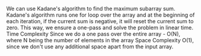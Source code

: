 We can use Kadane's algorithm to find the maximum subarray sum.
​
Kadane's algorithm runs one for loop over the array and at the beginning of each iteration, if the current sum is negative, it will reset the current sum to zero. This way, we ensure a one-pass and solve the problem in linear time.
​
Time Complexity
Since we do a one pass over the entire array - O(N), where N being the number of elements in the array
​
Space Complexity
O(1), since we don't use any additional space apart from the input array.
​